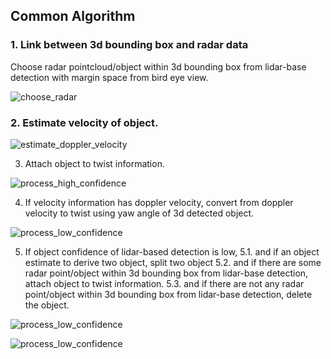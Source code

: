 
## Common Algorithm
### 1. Link between 3d bounding box and radar data

Choose radar pointcloud/object within 3d bounding box from lidar-base detection with margin space from bird eye view.

![choose_radar](docs/radar_fusion_to_3dbbox_1.drawio.svg)

### 2. Estimate velocity of object.

![estimate_doppler_velocity](docs/radar_fusion_to_3dbbox_2.drawio.svg)

3. Attach object to twist information.

![process_high_confidence](docs/radar_fusion_to_3dbbox_3.drawio.svg)

4. If velocity information has doppler velocity, convert from doppler velocity to twist using yaw angle of 3d detected object.

![process_low_confidence](docs/radar_fusion_to_3dbbox_4.drawio.svg)

5. If object confidence of lidar-based detection is low,
    5.1. and if an object estimate to derive two object, split two object
    5.2. and if there are some radar point/object within 3d bounding box from lidar-base detection, attach object to twist information.
    5.3. and if there are not any radar point/object within 3d bounding box from lidar-base detection, delete the object.


![process_low_confidence](docs/radar_fusion_to_3dbbox_5.drawio.svg)

![process_low_confidence](docs/radar_fusion_to_3dbbox_6.drawio.svg)
